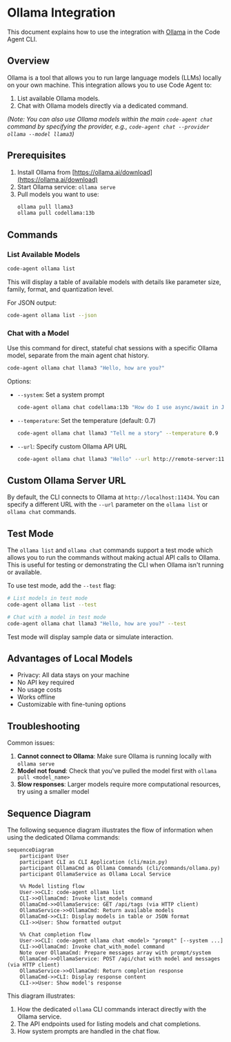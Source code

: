 # Ollama Integration

This document explains how to use the integration with [Ollama](https://ollama.ai/) in the Code Agent CLI.

## Overview

Ollama is a tool that allows you to run large language models (LLMs) locally on your own machine. This integration allows you to use Code Agent to:

1. List available Ollama models.
2. Chat with Ollama models directly via a dedicated command.

*(Note: You can also use Ollama models within the main `code-agent chat` command by specifying the provider, e.g., `code-agent chat --provider ollama --model llama3`)*

## Prerequisites

1. Install Ollama from [https://ollama.ai/download](https://ollama.ai/download)
2. Start Ollama service: `ollama serve`
3. Pull models you want to use:
   ```bash
   ollama pull llama3
   ollama pull codellama:13b
   ```

## Commands

### List Available Models

```bash
code-agent ollama list
```

This will display a table of available models with details like parameter size, family, format, and quantization level.

For JSON output:

```bash
code-agent ollama list --json
```

### Chat with a Model

Use this command for direct, stateful chat sessions with a specific Ollama model, separate from the main agent chat history.

```bash
code-agent ollama chat llama3 "Hello, how are you?"
```

Options:
- `--system`: Set a system prompt
  ```bash
  code-agent ollama chat codellama:13b "How do I use async/await in JavaScript?" --system "You are a helpful coding assistant"
  ```
- `--temperature`: Set the temperature (default: 0.7)
  ```bash
  code-agent ollama chat llama3 "Tell me a story" --temperature 0.9
  ```
- `--url`: Specify custom Ollama API URL
  ```bash
  code-agent ollama chat llama3 "Hello" --url http://remote-server:11434
  ```

## Custom Ollama Server URL

By default, the CLI connects to Ollama at `http://localhost:11434`. You can specify a different URL with the `--url` parameter on the `ollama list` or `ollama chat` commands.

## Test Mode

The `ollama list` and `ollama chat` commands support a test mode which allows you to run the commands without making actual API calls to Ollama. This is useful for testing or demonstrating the CLI when Ollama isn't running or available.

To use test mode, add the `--test` flag:

```bash
# List models in test mode
code-agent ollama list --test

# Chat with a model in test mode
code-agent ollama chat llama3 "Hello, how are you?" --test
```

Test mode will display sample data or simulate interaction.

## Advantages of Local Models

- Privacy: All data stays on your machine
- No API key required
- No usage costs
- Works offline
- Customizable with fine-tuning options

## Troubleshooting

Common issues:

1. **Cannot connect to Ollama**: Make sure Ollama is running locally with `ollama serve`
2. **Model not found**: Check that you've pulled the model first with `ollama pull <model_name>`
3. **Slow responses**: Larger models require more computational resources, try using a smaller model

## Sequence Diagram

The following sequence diagram illustrates the flow of information when using the dedicated Ollama commands:

```mermaid
sequenceDiagram
    participant User
    participant CLI as CLI Application (cli/main.py)
    participant OllamaCmd as Ollama Commands (cli/commands/ollama.py)
    participant OllamaService as Ollama Local Service

    %% Model listing flow
    User->>CLI: code-agent ollama list
    CLI->>OllamaCmd: Invoke list_models command
    OllamaCmd->>OllamaService: GET /api/tags (via HTTP client)
    OllamaService->>OllamaCmd: Return available models
    OllamaCmd->>CLI: Display models in table or JSON format
    CLI->>User: Show formatted output

    %% Chat completion flow
    User->>CLI: code-agent ollama chat <model> "prompt" [--system ...]
    CLI->>OllamaCmd: Invoke chat_with_model command
    Note over OllamaCmd: Prepare messages array with prompt/system
    OllamaCmd->>OllamaService: POST /api/chat with model and messages (via HTTP client)
    OllamaService->>OllamaCmd: Return completion response
    OllamaCmd->>CLI: Display response content
    CLI->>User: Show model's response
```

This diagram illustrates:
1. How the dedicated `ollama` CLI commands interact directly with the Ollama service.
2. The API endpoints used for listing models and chat completions.
3. How system prompts are handled in the chat flow.
